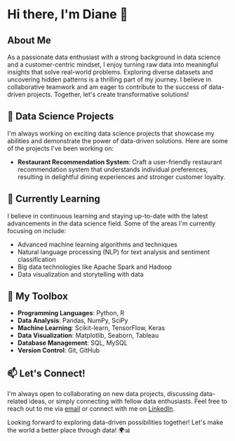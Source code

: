 # Hi there, I'm Diane 👋

## About Me

As a passionate data enthusiast with a strong background in data science and a customer-centric mindset, I enjoy turning raw data into meaningful insights that solve real-world problems. Exploring diverse datasets and uncovering hidden patterns is a thrilling part of my journey. I believe in collaborative teamwork and am eager to contribute to the success of data-driven projects. Together, let's create transformative solutions!

## 🔭 Data Science Projects

I'm always working on exciting data science projects that showcase my abilities and demonstrate the power of data-driven solutions. Here are some of the projects I've been working on:

- **Restaurant Recommendation System**: Craft a user-friendly restaurant recommendation system that understands individual preferences, resulting in delightful dining experiences and stronger customer loyalty.

## 🌱 Currently Learning

I believe in continuous learning and staying up-to-date with the latest advancements in the data science field. Some of the areas I'm currently focusing on include:

- Advanced machine learning algorithms and techniques
- Natural language processing (NLP) for text analysis and sentiment classification
- Big data technologies like Apache Spark and Hadoop
- Data visualization and storytelling with data

## 🚀 My Toolbox

- **Programming Languages**: Python, R
- **Data Analysis**: Pandas, NumPy, SciPy
- **Machine Learning**: Scikit-learn, TensorFlow, Keras
- **Data Visualization**: Matplotlib, Seaborn, Tableau
- **Database Management**: SQL, MySQL
- **Version Control**: Git, GitHub

## 📫 Let's Connect!

I'm always open to collaborating on new data projects, discussing data-related ideas, or simply connecting with fellow data enthusiasts. Feel free to reach out to me via [email](mailto:dianengalu@gmail.com) or connect with me on [LinkedIn](https://www.linkedin.com/in/dianengalu/).

Looking forward to exploring data-driven possibilities together! Let's make the world a better place through data! 🌍📊
